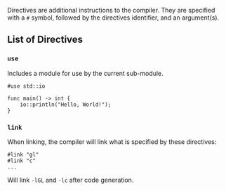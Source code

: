 Directives are additional instructions to the compiler. They are specified with a `#` symbol, followed by the directives identifier, and an argument(s).

## List of Directives
### `use`
Includes a module for use by the current sub-module.

	#use std::io

	func main() -> int {
		io::println("Hello, World!");
	}

### `link`
When linking, the compiler will link what is specified by these directives:

	#link "gl"
	#link "c"
	...

Will link `-lGL` and `-lc` after code generation.